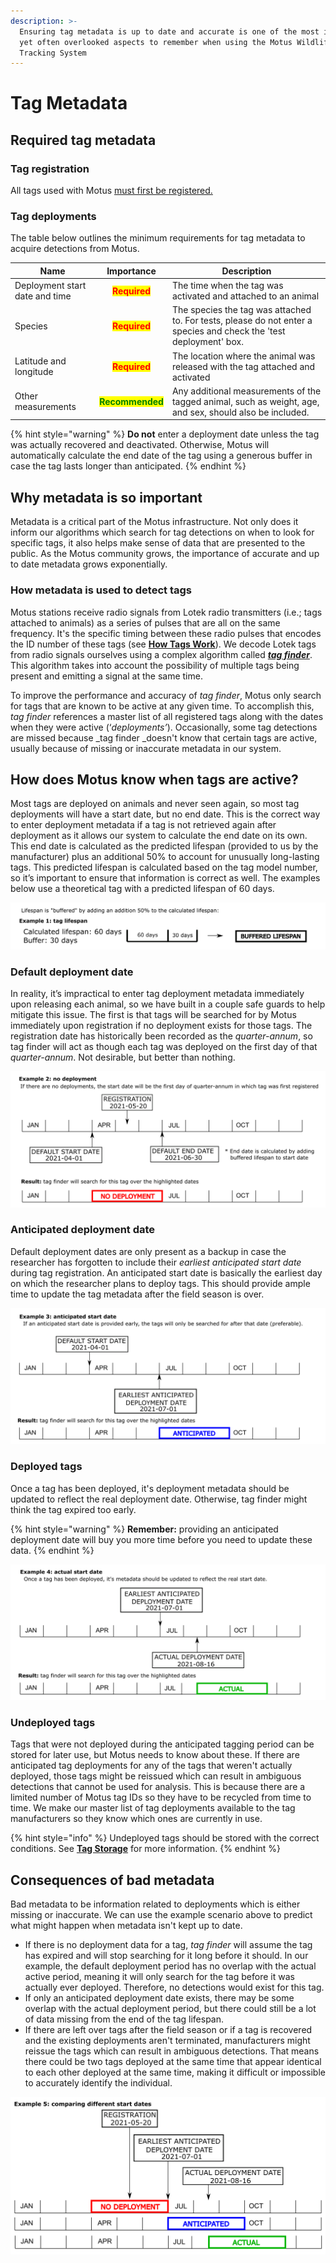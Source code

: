 ```yaml
---
description: >-
  Ensuring tag metadata is up to date and accurate is one of the most important
  yet often overlooked aspects to remember when using the Motus Wildlife
  Tracking System
---
```


# Tag Metadata

## Required tag metadata

### Tag registration

All tags used with Motus [must first be registered.](tag-registration.md)

### Tag deployments

The table below outlines the minimum requirements for tag metadata to acquire detections from Motus.

| Name                           |                     Importance                    | Description                                                                                                        |
| ------------------------------ | :-----------------------------------------------: | ------------------------------------------------------------------------------------------------------------------ |
| Deployment start date and time |    <mark style="color:red;">**Required**</mark>   | The time when the tag was activated and attached to an animal                                                      |
| Species                        |    <mark style="color:red;">**Required**</mark>   | The species the tag was attached to. For tests, please do not enter a species and check the 'test deployment' box. |
| Latitude and longitude         |    <mark style="color:red;">**Required**</mark>   | The location where the animal was released with the tag attached and activated                                     |
| Other measurements             | <mark style="color:green;">**Recommended**</mark> | Any additional measurements of the tagged animal, such as weight, age, and sex, should also be included.           |

{% hint style="warning" %}
**Do not** enter a deployment date unless the tag was actually recovered and deactivated. Otherwise, Motus will automatically calculate the end date of the tag using a generous buffer in case the tag lasts longer than anticipated.
{% endhint %}

## Why metadata is so important

Metadata is a critical part of the Motus infrastructure. Not only does it inform our algorithms which search for tag detections on when to look for specific tags, it also helps make sense of data that are presented to the public. As the Motus community grows, the importance of accurate and up to date metadata grows exponentially.

### How metadata is used to detect tags

Motus stations receive radio signals from Lotek radio transmitters (i.e.; tags attached to animals) as a series of pulses that are all on the same frequency. It's the specific timing between these radio pulses that encodes the ID number of these tags (see [**How Tags Work**](how-tags-work.md)). We decode Lotek tags from radio signals ourselves using a complex algorithm called [_**tag finder**_](appendix/tag-finder.md). This algorithm takes into account the possibility of multiple tags being present and emitting a signal at the same time.

To improve the performance and accuracy of _tag finder_, Motus only search for tags that are known to be active at any given time. To accomplish this, _tag finder_ references a master list of all registered tags along with the dates when they were active (‘_deployments’_).  Occasionally, some tag detections are missed because _tag finder _doesn't know that certain tags are active, usually because of missing or inaccurate metadata in our system.

## How does Motus know when tags are active?

Most tags are deployed on animals and never seen again, so most tag deployments will have a start date, but no end date. This is the correct way to enter deployment metadata if a tag is not retrieved again after deployment as it allows our system to calculate the end date on its own. This end date is calculated as the predicted lifespan (provided to us by the manufacturer) plus an additional 50% to account for unusually long-lasting tags. This predicted lifespan is calculated based on the tag model number, so it’s important to ensure that information is correct as well. The examples below use a theoretical tag with a predicted lifespan of 60 days. 

![](.gitbook/assets/tag-metadata-ex1.png)

### Default deployment date

In reality, it’s impractical to enter tag deployment metadata immediately upon releasing each animal, so we have built in a couple safe guards to help mitigate this issue. The first is that tags will be searched for by Motus immediately upon registration if no deployment exists for those tags. The registration date has historically been recorded as the _quarter-annum_, so tag finder will act as though each tag was deployed on the first day of that _quarter-annum_. Not desirable, but better than nothing.

![](.gitbook/assets/tag-metadata-ex2.png)

### Anticipated deployment date

Default deployment dates are only present as a backup in case the researcher has forgotten to include their _earliest_ _anticipated start date_ during tag registration. An anticipated start date is basically the earliest day on which the researcher plans to deploy tags. This should provide ample time to update the tag metadata after the field season is over.

![](.gitbook/assets/tag-metadata-ex3.png)

### Deployed tags

Once a tag has been deployed, it's deployment metadata should be updated to reflect the real deployment date. Otherwise, tag finder might think the tag expired too early. 

{% hint style="warning" %}
**Remember:** providing an anticipated deployment date will buy you more time before you need to update these data.
{% endhint %}

![](.gitbook/assets/tag-metadata-ex4.png)

### Undeployed tags <a href="undeployed-tags" id="undeployed-tags"></a>

Tags that were not deployed during the anticipated tagging period can be stored for later use, but Motus needs to know about these. If there are anticipated tag deployments for any of the tags that weren't actually deployed, those tags might be reissued which can result in ambiguous detections that cannot be used for analysis. This is because there are a limited number of Motus tag IDs so they have to be recycled from time to time. We make our master list of tag deployments available to the tag manufacturers so they know which ones are currently in use.

{% hint style="info" %}
Undeployed tags should be stored with the correct conditions. See [**Tag Storage**](tag-storage.md) for more information.
{% endhint %}

## Consequences of bad metadata

Bad metadata to be information related to deployments which is either missing or inaccurate. We can use the example scenario above to predict what might happen when metadata isn't kept up to date. 

* If there is no deployment data for a tag, _tag finder_ will assume the tag has expired and will stop searching for it long before it should. In our example, the default deployment period has no overlap with the actual active period, meaning it will only search for the tag before it was actually ever deployed. Therefore, no detections would exist for this tag.
* If only an anticipated deployment date exists, there may be some overlap with the actual deployment period, but there could still be a lot of data missing from the end of the tag lifespan.
* If there are left over tags after the field season or if a tag is recovered and the existing deployments aren't terminated, manufacturers might reissue the tags which can result in ambiguous detections. That means there could be two tags deployed at the same time that appear identical to each other deployed at the same time, making it difficult or impossible to accurately identify the individual.

![](.gitbook/assets/tag-metadata-ex5.png)
